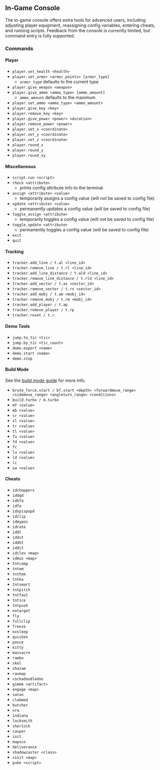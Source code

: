 ## In-Game Console

The in-game console offers extra tools for advanced users, including adjusting player equipment, reassigning config variables, entering cheats, and running scripts. Feedback from the console is currently limited, but command entry is fully supported.

### Commands

#### Player
- `player.set_health <health>`
- `player.set_armor <armor_points> [armor_type]`
  - `armor_type` defaults to the current type
- `player.give_weapon <weapon>`
- `player.give_ammo <ammo_type> [ammo_amount]`
  - `ammo_amount` defaults to the maximum
- `player.set_ammo <ammo_type> <ammo_amount>`
- `player.give_key <key>`
- `player.remove_key <key>`
- `player.give_power <power> <duration>`
- `player.remove_power <power>`
- `player.set_x <coordinate>`
- `player.set_y <coordinate>`
- `player.set_z <coordinate>`
- `player.round_x`
- `player.round_y`
- `player.round_xy`

#### Miscellaneous
- `script.run <script>`
- `check <attribute>`
  - prints config attribute info to the terminal
- `assign <attribute> <value>`
  - temporarily assigns a config value (will not be saved to config file)
- `update <attribute> <value>`
  - permanently updates a config value (will be saved to config file)
- `toggle_assign <attribute>`
  - temporarily toggles a config value (will not be saved to config file)
- `toggle_update <attribute>`
  - permanently toggles a config value (will be saved to config file)
- `exit`
- `quit`

#### Tracking
- `tracker.add_line / t.al <line_id>`
- `tracker.remove_line / t.rl <line_id>`
- `tracker.add_line_distance / t.ald <line_id>`
- `tracker.remove_line_distance / t.rld <line_id>`
- `tracker.add_sector / t.as <sector_id>`
- `tracker.remove_sector / t.rs <sector_id>`
- `tracker.add_mobj / t.am <mobj_id>`
- `tracker.remove_mobj / t.rm <mobj_id>`
- `tracker.add_player / t.ap`
- `tracker.remove_player / t.rp`
- `tracker.reset / t.r`

#### Demo Tools
- `jump.to_tic <tic>`
- `jump.by_tic <tic_count>`
- `demo.export <name>`
- `demo.start <name>`
- `demo.stop`

#### Build Mode
See the [build mode guide](./build_mode.md) for more info.
- `brute_force.start / bf.start <depth> <forwardmove_range> <sidemove_range> <angleturn_range> <conditions>`
- `build.turbo / b.turbo`
- `mf <value>`
- `mb <value>`
- `sr <value>`
- `sl <value>`
- `tr <value>`
- `tl <value>`
- `fu <value>`
- `fd <value>`
- `fc`
- `lu <value>`
- `ld <value>`
- `lc`
- `ua <value>`

#### Cheats
- `idchoppers`
- `iddqd`
- `idkfa`
- `idfa`
- `idspispopd`
- `idclip`
- `idmypos`
- `idrate`
- `iddt`
- `iddst`
- `iddkt`
- `iddit`
- `idclev <map>`
- `idmus <map>`
- `tntcomp`
- `tntem`
- `tnthom`
- `tntka`
- `tntsmart`
- `tntpitch`
- `tntfast`
- `tntice`
- `tntpush`
- `notarget`
- `fly`
- `fullclip`
- `freeze`
- `nosleep`
- `quicken`
- `ponce`
- `kitty`
- `massacre`
- `rambo`
- `skel`
- `shazam`
- `ravmap`
- `cockadoodledoo`
- `gimme <artifact>`
- `engage <map>`
- `satan`
- `clubmed`
- `butcher`
- `nra`
- `indiana`
- `locksmith`
- `sherlock`
- `casper`
- `init`
- `mapsco`
- `deliverance`
- `shadowcaster <class>`
- `visit <map>`
- `puke <script>`
